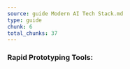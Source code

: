 ```yaml
---
source: guide Modern AI Tech Stack.md
type: guide
chunk: 6
total_chunks: 37
---
```


### Rapid Prototyping Tools: